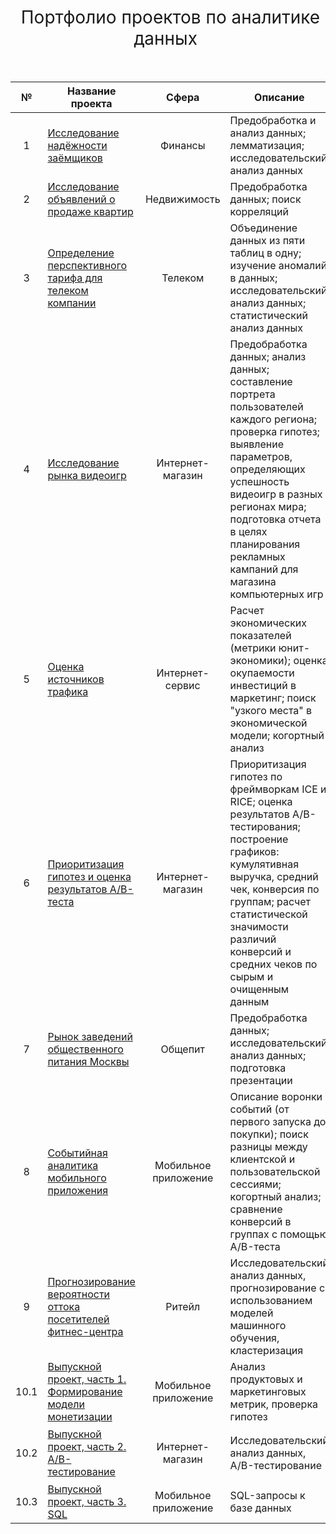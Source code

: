 <h1 style="font-weight:normal" align="center">
  &nbsp;Портфолио проектов по аналитике данных&nbsp;
</h1>
<br>

|№|Название проекта|Сфера|Описание|Стек|
|:-----:|-----|:-----:|-----|:-----:|
|1|[Исследование надёжности заёмщиков](https://github.com/Pavel891/Data_analysis/blob/main/lerning_tasks/reliability_of_borrowers/reliability_of_borrowers.ipynb)|Финансы|Предобработка и анализ данных; лемматизация; исследовательский анализ данных| `Python` `pymystem3` `Pandas` `NumPy` |
|2|[Исследование объявлений о продаже квартир](https://github.com/Pavel891/Data_analysis/blob/main/lerning_tasks/real_estate/real_estate_analysis.ipynb)|Недвижимость|Предобработка данных; поиск корреляций| `Pandas` `Matplotlib` `NumPy`|
|3|[Определение перспективного тарифа для телеком компании](https://github.com/Pavel891/Data_analysis/blob/main/lerning_tasks/mobile_operator_tariffs/mobile_operator_tariffs.ipynb)|Телеком|Объединение данных из пяти таблиц в одну; изучение аномалий в данных; исследовательский анализ данных; статистический анализ данных | `Pandas` `Matplotlib` `display` `math` `NumPy` `SciPy` `Statsmodels`|
|4|[Исследование рынка видеоигр](https://github.com/Pavel891/Data_analysis/blob/main/lerning_tasks/video_game_market/video_game_market.ipynb)|Интернет-магазин|Предобработка данных; анализ данных; составление портрета пользователей каждого региона; проверка гипотез; выявление параметров, определяющих успешность видеоигр в разных регионах мира; подготовка отчета в целях планирования рекламных кампаний для магазина компьютерных игр |`Matplotlib` `Pandas` `Python` `NumPy` `SciPy` |
|5|[Оценка источников трафика](https://github.com/Pavel891/Data_analysis/blob/main/lerning_tasks/mobile_application_marketing_analysis/mobile_application_marketing_analysis.ipynb)|Интернет-сервис|Расчет экономических показателей (метрики юнит-экономики); оценка окупаемости инвестиций в маркетинг; поиск "узкого места" в экономической модели; когортный анализ|`Pandas` `Matplotlib` `NumPy` `Seaborn` |
|6|[Приоритизация гипотез и оценка результатов А/В-теста](https://github.com/Pavel891/Data_analysis/blob/main/lerning_tasks/hypotheses_for_increasing_revenue/hypotheses_for_increasing_revenue.ipynb)|Интернет-магазин|	Приоритизация гипотез по фреймворкам ICE и RICE; оценка результатов A/B-тестирования; построение графиков:  кумулятивная выручка, средний чек, конверсия по группам; расчет статистической значимости различий конверсий и средних чеков по сырым и очищенным данным |`Matplotlib` `Pandas` `Python` `Seaborn` `NumPy` `SciPy` `math`|
|7|[Рынок заведений общественного питания Москвы](https://github.com/Pavel891/Data_analysis/blob/main/lerning_tasks/opening_unique_cafe/opening_unique_cafe.ipynb)|Общепит|Предобработка данных; исследовательский анализ данных; подготовка презентации |`Pandas` `Seaborn` `Matplotlib` `Numpy` `re` `Requests` `io` |
|8|[Событийная аналитика мобильного приложения](https://github.com/Pavel891/Data_analysis/blob/main/lerning_tasks/selling_products_online/selling_products_online.ipynb)|Мобильное приложение |Описание воронки событий (от первого запуска до покупки); поиск разницы между клиентской и пользовательской сессиями; когортный анализ; сравнение конверсий в группах с помощью A/B-теста| `Pandas` `Seaborn` `Matplotlib` `plotly` `math` `NumPy` `SciPy` `warnings`|
|9|[Прогнозирование вероятности оттока посетителей фитнес-центра](https://github.com/Pavel891/Data_analysis/blob/main/lerning_tasks/fintess_churm_project/fintess_churm_project.ipynb)|Ритейл|Исследовательский анализ данных, прогнозирование с использованием моделей машинного обучения, кластеризация |`Pandas` `Seaborn` `Matplotlib` `Numpy` `sklearn` `SciPy`|
|10.1|[Выпускной проект, часть 1. Формирование модели монетизации](https://github.com/Pavel891/Data_analysis/blob/main/lerning_tasks/Monetization_model_project/Monetization_model_project.ipynb)|Мобильное приложение|Анализ продуктовых и маркетинговых метрик, проверка гипотез |`Pandas` `Seaborn` `Matplotlib` `Numpy` `SciPy`|
|10.2|[Выпускной проект, часть 2. A/B-тестирование](https://github.com/Pavel891/Data_analysis/blob/main/lerning_tasks/AB-test_project/AB-test_project.ipynb)|Интернет-магазин|Исследовательский анализ данных, A/B-тестирование |`Pandas` `Seaborn` `Matplotlib` `Plotly` `SciPy` `math`|
|10.3|[Выпускной проект, часть 3. SQL](https://github.com/Pavel891/Data_analysis/blob/main/lerning_tasks/SQL_project/SQL_project.ipynb)|Мобильное приложение|SQL-запросы к базе данных |`Pandas` `SQLAlchemy`|
